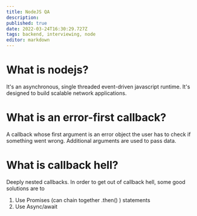 ```yaml
---
title: NodeJS QA
description: 
published: true
date: 2022-03-24T16:30:29.727Z
tags: backend, interviewing, node
editor: markdown
---
```


# What is nodejs?
It's an asynchronous, single threaded event-driven javascript runtime. It's designed to build scalable network applications. 

# What is an error-first callback?
A callback whose first argument is an error object the user has to check if something went wrong. Additional arguments are used to pass data.

# What is callback hell?
Deeply nested callbacks. In order to get out of callback hell, some good solutions are to

1. Use Promises (can chain together .then() ) statements
2. Use Async/await


